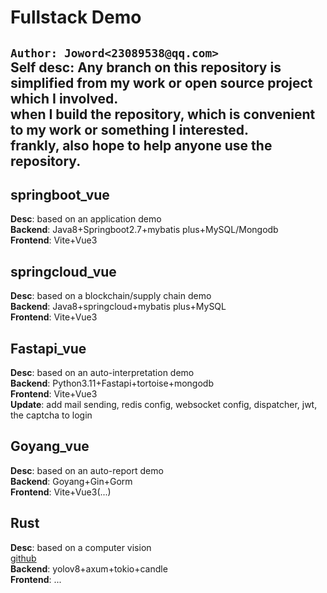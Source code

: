 # Fullstack Demo
`Author: Joword<23089538@qq.com>`  
**Self desc:** Any branch on this repository is simplified from my work or open source project which I involved.<br>
when I build the repository, which is convenient to my work or something I interested.<br>
frankly, also hope to help anyone use the repository. 
---
## springboot_vue
**Desc**: based on an application demo  
**Backend**: Java8+Springboot2.7+mybatis plus+MySQL/Mongodb  
**Frontend**: Vite+Vue3  


## springcloud_vue
**Desc**: based on a blockchain/supply chain demo  
**Backend**: Java8+springcloud+mybatis plus+MySQL   
**Frontend**: Vite+Vue3  

## Fastapi_vue
**Desc**: based on an auto-interpretation demo  
**Backend**: Python3.11+Fastapi+tortoise+mongodb  
**Frontend**: Vite+Vue3  
**Update**: add mail sending, redis config, websocket config, dispatcher, jwt, the captcha to login  


## Goyang_vue
**Desc**: based on an auto-report demo  
**Backend**: Goyang+Gin+Gorm  
**Frontend**: Vite+Vue3(...)  

## Rust
**Desc**: based on a computer vision  
[github](https://github.com/Joword/demo-rust.git)  
**Backend**: yolov8+axum+tokio+candle  
**Frontend**: ...  